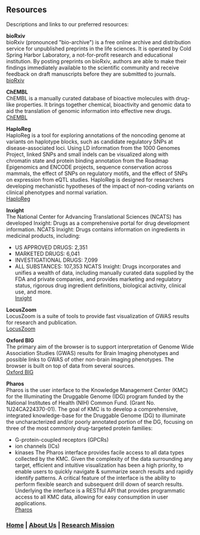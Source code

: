 ## Resources

Descriptions and links to our preferred resources:

**bioRxiv**  
bioRxiv (pronounced "bio-archive") is a free online archive and distribution service for unpublished preprints in the life sciences. It is operated by Cold Spring Harbor Laboratory, a not-for-profit research and educational institution. By posting preprints on bioRxiv, authors are able to make their findings immediately available to the scientific community and receive feedback on draft manuscripts before they are submitted to journals.  
[bioRxiv](https://www.biorxiv.org/)

**ChEMBL**  
ChEMBL is a manually curated database of bioactive molecules with drug-like properties. It brings together chemical, bioactivity and genomic data to aid the translation of genomic information into effective new drugs.  
[ChEMBL](https://www.ebi.ac.uk/chembl/)

**HaploReg**  
HaploReg is a tool for exploring annotations of the noncoding genome at variants on haplotype blocks, such as candidate regulatory SNPs at disease-associated loci. Using LD information from the 1000 Genomes Project, linked SNPs and small indels can be visualized along with chromatin state and protein binding annotation from the Roadmap Epigenomics and ENCODE projects, sequence conservation across mammals, the effect of SNPs on regulatory motifs, and the effect of SNPs on expression from eQTL studies. HaploReg is designed for researchers developing mechanistic hypotheses of the impact of non-coding variants on clinical phenotypes and normal variation.  
[HaploReg](https://pubs.broadinstitute.org/mammals/haploreg/haploreg.php)

**Inxight**  
The National Center for Advancing Translational Sciences (NCATS) has developed Inxight: Drugs as a comprehensive portal for drug development information. NCATS Inxight: Drugs contains information on ingredients in medicinal products, including:
- US APPROVED DRUGS: 2,351
- MARKETED DRUGS: 6,041
- INVESTIGATIONAL DRUGS: 7,099
- ALL SUBSTANCES: 107,353
NCATS Inxight: Drugs incorporates and unifies a wealth of data, including manually curated data supplied by the FDA and private companies, and provides marketing and regulatory status, rigorous drug ingredient definitions, biological activity, clinical use, and more.  
[Inxight](https://drugs.ncats.io/)

**LocusZoom**  
LocusZoom is a suite of tools to provide fast visualization of GWAS results for research and publication.  
[LocusZoom](http://locuszoom.org/)

**Oxford BIG**  
The primary aim of the browser is to support interpretation of Genome Wide Association Studies (GWAS) results for Brain Imaging phenotypes and possible links to GWAS of other non-brain imaging phenotypes. The browser is built on top of data from several sources.  
[Oxford BIG](http://big.stats.ox.ac.uk/)

**Pharos**  
Pharos is the user interface to the Knowledge Management Center (KMC) for the Illuminating the Druggable Genome (IDG) program funded by the National Institutes of Health (NIH) Common Fund. (Grant No. 1U24CA224370-01). The goal of KMC is to develop a comprehensive, integrated knowledge-base for the Druggable Genome (DG) to illuminate the uncharacterized and/or poorly annotated portion of the DG, focusing on three of the most commonly drug-targeted protein families:
- G-protein-coupled receptors (GPCRs)
- ion channels (ICs)
- kinases
The Pharos interface provides facile access to all data types collected by the KMC. Given the complexity of the data surrounding any target, efficient and intuitive visualization has been a high priority, to enable users to quickly navigate & summarize search results and rapidly identify patterns. A critical feature of the interface is the ability to perform flexible search and subsequent drill down of search results. Underlying the interface is a RESTful API that provides programmatic access to all KMC data, allowing for easy consumption in user applications.  
[Pharos](https://pharos.ncats.nih.gov/)

### [Home](https://dlgeiser.github.io/SanGiovanni-Lab) | [About Us](https://dlgeiser.github.io/SanGiovanni-Lab/About) | [Research Mission](https://dlgeiser.github.io/SanGiovanni-Lab/Mission)
